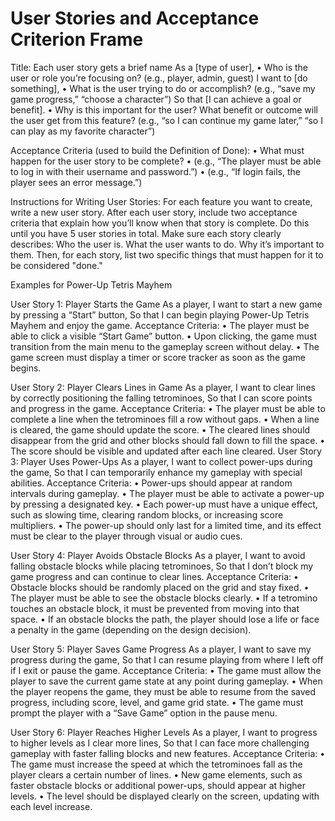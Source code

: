 # User Stories and Acceptance Criterion Frame

Title: Each user story gets a brief name 
As a [type of user],
	•	Who is the user or role you’re focusing on? (e.g., player, admin, guest)
I want to [do something],
	•	What is the user trying to do or accomplish? (e.g., “save my game progress,” “choose a character”)
So that [I can achieve a goal or benefit].
	•	Why is this important for the user? What benefit or outcome will the user get from this feature? (e.g., “so I can continue my game later,” “so I can play as my favorite character”)


Acceptance Criteria (used to build the Definition of Done):
	•	What must happen for the user story to be complete?
	•	(e.g., “The player must be able to log in with their username and password.”)
	•	(e.g., “If login fails, the player sees an error message.”)



Instructions for Writing User Stories:
For each feature you want to create, write a new user story. After each user story, include two acceptance criteria that explain how you’ll know when that story is complete.
Do this until you have 5 user stories in total.
Make sure each story clearly describes:
Who the user is.
What the user wants to do.
Why it’s important to them.
Then, for each story, list two specific things that must happen for it to be considered "done."





Examples for Power-Up Tetris Mayhem

User Story 1: Player Starts the Game
As a player,
I want to start a new game by pressing a “Start” button,
So that I can begin playing Power-Up Tetris Mayhem and enjoy the game.
Acceptance Criteria:
	•	The player must be able to click a visible “Start Game” button.
	•	Upon clicking, the game must transition from the main menu to the gameplay screen without delay.
	•	The game screen must display a timer or score tracker as soon as the game begins.

User Story 2: Player Clears Lines in Game
As a player,
I want to clear lines by correctly positioning the falling tetrominoes,
So that I can score points and progress in the game.
Acceptance Criteria:
	•	The player must be able to complete a line when the tetrominoes fill a row without gaps.
	•	When a line is cleared, the game should update the score.
	•	The cleared lines should disappear from the grid and other blocks should fall down to fill the space.
	•	The score should be visible and updated after each line cleared.
User Story 3: Player Uses Power-Ups
As a player,
I want to collect power-ups during the game,
So that I can temporarily enhance my gameplay with special abilities.
Acceptance Criteria:
	•	Power-ups should appear at random intervals during gameplay.
	•	The player must be able to activate a power-up by pressing a designated key.
	•	Each power-up must have a unique effect, such as slowing time, clearing random blocks, or increasing score multipliers.
	•	The power-up should only last for a limited time, and its effect must be clear to the player through visual or audio cues.

User Story 4: Player Avoids Obstacle Blocks
As a player,
I want to avoid falling obstacle blocks while placing tetrominoes,
So that I don’t block my game progress and can continue to clear lines.
Acceptance Criteria:
	•	Obstacle blocks should be randomly placed on the grid and stay fixed.
	•	The player must be able to see the obstacle blocks clearly.
	•	If a tetromino touches an obstacle block, it must be prevented from moving into that space.
	•	If an obstacle blocks the path, the player should lose a life or face a penalty in the game (depending on the design decision).

User Story 5: Player Saves Game Progress
As a player,
I want to save my progress during the game,
So that I can resume playing from where I left off if I exit or pause the game.
Acceptance Criteria:
	•	The game must allow the player to save the current game state at any point during gameplay.
	•	When the player reopens the game, they must be able to resume from the saved progress, including score, level, and game grid state.
	•	The game must prompt the player with a “Save Game” option in the pause menu.

User Story 6: Player Reaches Higher Levels
As a player,
I want to progress to higher levels as I clear more lines,
So that I can face more challenging gameplay with faster falling blocks and new features.
Acceptance Criteria:
	•	The game must increase the speed at which the tetrominoes fall as the player clears a certain number of lines.
	•	New game elements, such as faster obstacle blocks or additional power-ups, should appear at higher levels.
	•	The level should be displayed clearly on the screen, updating with each level increase.
